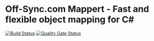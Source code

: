 # Off-Sync.com Mappert - Fast and flexible object mapping for C#

[![Build Status](https://dev.azure.com/off-sync/mapping-mappert/_apis/build/status/off-sync.mapping-mappert?branchName=develop)](https://dev.azure.com/off-sync/mapping-mappert/_build/latest?definitionId=2&branchName=develop)
[![Quality Gate Status](https://sonarcloud.io/api/project_badges/measure?project=off-sync_mapping-mappert&metric=alert_status)](https://sonarcloud.io/dashboard?id=off-sync_mapping-mappert)
